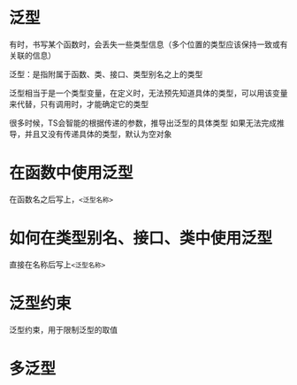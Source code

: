 # 泛型

有时，书写某个函数时，会丢失一些类型信息（多个位置的类型应该保持一致或有关联的信息）

泛型：是指附属于函数、类、接口、类型别名之上的类型

泛型相当于是一个类型变量，在定义时，无法预先知道具体的类型，可以用该变量来代替，只有调用时，才能确定它的类型

很多时候，TS会智能的根据传递的参数，推导出泛型的具体类型
如果无法完成推导，并且又没有传递具体的类型，默认为空对象

# 在函数中使用泛型

  在函数名之后写上，```<泛型名称>```


# 如何在类型别名、接口、类中使用泛型

  直接在名称后写上```<泛型名称>```


# 泛型约束

  泛型约束，用于限制泛型的取值


# 多泛型

  